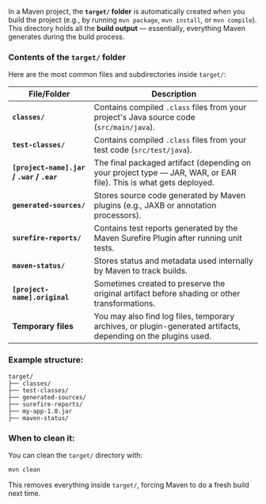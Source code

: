 In a Maven project, the **`target/` folder** is automatically created when you build the project (e.g., by running `mvn package`, `mvn install`, or `mvn compile`). This directory holds all the **build output** — essentially, everything Maven generates during the build process.

### Contents of the `target/` folder

Here are the most common files and subdirectories inside `target/`:

| File/Folder | Description |
|-------------|-------------|
| **`classes/`** | Contains compiled `.class` files from your project's Java source code (`src/main/java`). |
| **`test-classes/`** | Contains compiled `.class` files from your test code (`src/test/java`). |
| **`[project-name].jar` / `.war` / `.ear`** | The final packaged artifact (depending on your project type — JAR, WAR, or EAR file). This is what gets deployed. |
| **`generated-sources/`** | Stores source code generated by Maven plugins (e.g., JAXB or annotation processors). |
| **`surefire-reports/`** | Contains test reports generated by the Maven Surefire Plugin after running unit tests. |
| **`maven-status/`** | Stores status and metadata used internally by Maven to track builds. |
| **`[project-name].original`** | Sometimes created to preserve the original artifact before shading or other transformations. |
| **Temporary files** | You may also find log files, temporary archives, or plugin-generated artifacts, depending on the plugins used.

### Example structure:
```
target/
├── classes/
├── test-classes/
├── generated-sources/
├── surefire-reports/
├── my-app-1.0.jar
├── maven-status/
```

### When to clean it:
You can clean the `target/` directory with:
```bash
mvn clean
```
This removes everything inside `target/`, forcing Maven to do a fresh build next time.
